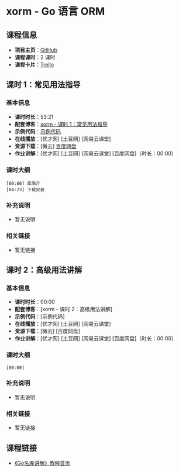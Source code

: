 # xorm - Go 语言 ORM

## 课程信息

- **项目主页**：[GitHub](https://github.com/lunny/xorm)
- **课程课时**：2 课时
- **课程卡片**：[Trello](https://trello.com/c/ZtnCN72d/1-xorm-go-orm)

## 课时 1：常见用法指导

### 基本信息

- **课时时长**：53:21
- **配套博客**：[xorm - 课时 1：常见用法指导](http://wuwen.org/article/28/02-xorm-class1.html)
- **示例代码**：[示例代码](class1/sample)
- **在线播放**：[优才网] [土豆网] [网易云课堂]
- **资源下载**：[微云] [百度网盘](http://pan.baidu.com/s/1qWEY8Lu#dir/path=%2FGo%2FVideo_Courses%2FGo%E5%90%8D%E5%BA%93%E8%AE%B2%E8%A7%A3%2F02-xorm%2Fclass1)
- **作业讲解**：[优才网] [土豆网] [网易云课堂] [百度网盘]（时长：00:00）

### 课时大纲

	[00:00] 库简介
	[04:23] 下载安装
	
### 补充说明

- 暂无说明

### 相关链接

- 暂无链接

## 课时 2：高级用法讲解

### 基本信息

- **课时时长**：00:00
- **配套博客**：[xorm - 课时 2：高级用法讲解]
- **示例代码**：[示例代码]
- **在线播放**：[优才网] [土豆网] [网易云课堂]
- **资源下载**：[微云] [百度网盘]
- **作业讲解**：[优才网] [土豆网] [网易云课堂] [百度网盘]（时长：00:00）

### 课时大纲

	[00:00] 
	
### 补充说明

- 暂无说明

### 相关链接

- 暂无链接

## 课程链接

- [《Go名库讲解》教程首页](http://unknwon.github.io/go-rock-libraries-showcases/)